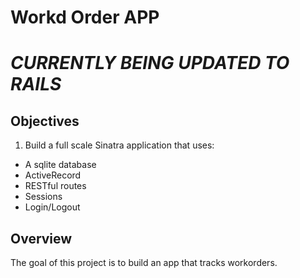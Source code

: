 # Workd Order APP

# *CURRENTLY BEING UPDATED TO RAILS*

## Objectives

1.  Build a full scale Sinatra application that uses:

- A sqlite database
- ActiveRecord
- RESTful routes
- Sessions
- Login/Logout

## Overview

The goal of this project is to build an app that tracks workorders.



